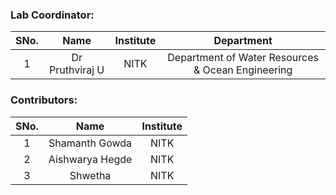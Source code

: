 <!-- Remove all lines above this line before making changes to the file -->

### Lab Coordinator:

| SNo. |      Name       | Institute |                    Department                     |
| :--: | :-------------: | :-------: | :-----------------------------------------------: |
|  1   | Dr Pruthviraj U |   NITK    | Department of Water Resources & Ocean Engineering |



### Contributors:

| SNo. |      Name       | Institute |
| :--: | :-------------: | :-------: |
|  1   | Shamanth Gowda  |   NITK    |
|  2   | Aishwarya Hegde |   NITK    |
|  3  | Shwetha | NITK  |
